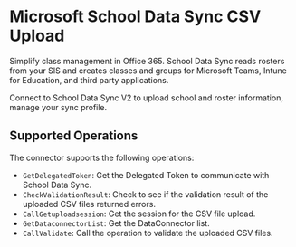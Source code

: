 # Microsoft School Data Sync CSV Upload

Simplify class management in Office 365. School Data Sync reads rosters from your SIS and creates classes and groups for Microsoft Teams, Intune for Education, and third party applications.

Connect to School Data Sync V2 to upload school and roster information, manage your sync profile.

## Supported Operations

The connector supports the following operations:

* `GetDelegatedToken`: Get the Delegated Token to communicate with School Data Sync.
* `CheckValidationResult`: Check to see if the validation result of the uploaded CSV files returned errors.
* `CallGetuploadsession`: Get the session for the CSV file upload.
* `GetDataconnectorList`: Get the DataConnector list.
* `CallValidate`: Call the operation to validate the uploaded CSV files.
